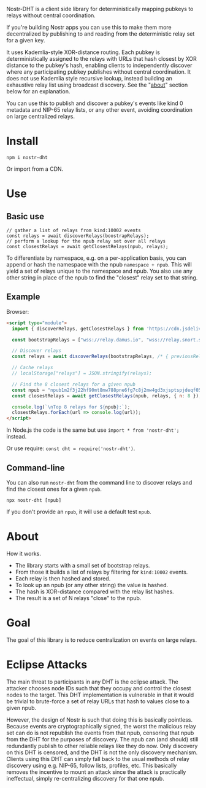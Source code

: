 Nostr-DHT is a client side library for deterministically mapping pubkeys to relays without central coordination.

If you're building Nostr apps you can use this to make them more decentralized by publishing to and reading from the deterministic relay set for a given key.

It uses Kademlia-style XOR-distance routing. Each pubkey is deterministically assigned to the relays with URLs that hash closest by XOR distance to the pubkey's hash, enabling clients to independently discover where any participating pubkey publishes without central coordination. It does not use Kademlia style recursive lookup, instead building an exhaustive relay list using broadcast discovery. See the "[about](#about)" section below for an explanation.

You can use this to publish and discover a pubkey's events like kind 0 metadata and NIP-65 relay lists, or any other event, avoiding coordination on large centralized relays.

# Install

```shell
npm i nostr-dht
```

Or import from a CDN.

# Use

## Basic use

```
// gather a list of relays from kind:10002 events
const relays = await discoverRelays(boostrapRelays);
// perform a lookup for the npub relay set over all relays
const closestRelays = await getClosestRelays(npub, relays);
```

To differentiate by namespace, e.g. on a per-application basis, you can append or hash the namespace with the npub `namespace + npub`. This will yield a set of relays unique to the namespace and npub. You also use any other string in place of the npub to find the "closest" relay set to that string.

## Example

Browser:

```html
<script type="module">
  import { discoverRelays, getClosestRelays } from 'https://cdn.jsdelivr.net/npm/nostr-dht/nostr-dht.js';

  const bootstrapRelays = ["wss://relay.damus.io", "wss://relay.snort.social", "wss://nos.lol"];

  // Discover relays
  const relays = await discoverRelays(bootstrapRelays, /* { previousRelays: localStorage["relays"] } */);

  // Cache relays
  // localStorage["relays"] = JSON.stringify(relays);

  // Find the 8 closest relays for a given npub
  const npub = "npub1m2f3j22hf90mt8mw788pne6fg7c8j2mw4gd3xjsptspjdeqf05dqhr54wn";
  const closestRelays = await getClosestRelays(npub, relays, { n: 8 });

  console.log(`\nTop 8 relays for ${npub}:`);
  closestRelays.forEach(url => console.log(url));
</script>
```

In Node.js the code is the same but use `import * from 'nostr-dht';` instead.

Or use require: `const dht = require('nostr-dht')`.

## Command-line

You can also run `nostr-dht` from the command line to discover relays and find the closest ones for a given `npub`.

```shell
npx nostr-dht [npub]
```

If you don't provide an `npub`, it will use a default test `npub`.

# About

How it works.

- The library starts with a small set of bootstrap relays.
- From those it builds a list of relays by filtering for `kind:10002` events.
- Each relay is then hashed and stored.
- To look up an npub (or any other string) the value is hashed.
- The hash is XOR-distance compared with the relay list hashes.
- The result is a set of N relays "close" to the npub.

# Goal

The goal of this library is to reduce centralization on events on large relays.

# Eclipse Attacks

The main threat to participants in any DHT is the eclipse attack. The attacker chooses node IDs such that they occupy and control the closest nodes to the target. This DHT implementation is vulnerable in that it would be trivial to brute-force a set of relay URLs that hash to values close to a given npub.

However, the design of Nostr is such that doing this is basically pointless. Because events are cryptographically signed, the worst the malicious relay set can do is not republish the events from that npub, censoring that npub from the DHT for the purposes of discovery. The npub can (and should) still redundantly publish to other reliable relays like they do now. Only discovery on this DHT is censored, and the DHT is not the only discovery mechanism. Clients using this DHT can simply fall back to the usual methods of relay discovery using e.g. NIP-65, follow lists, profiles, etc. This basically removes the incentive to mount an attack since the attack is practically ineffectual, simply re-centralizing discovery for that one npub.
